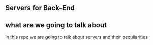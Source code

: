 ## Servers for Back-End

## what are we going to talk about

in this repo we are going to talk about servers and their peculiarities